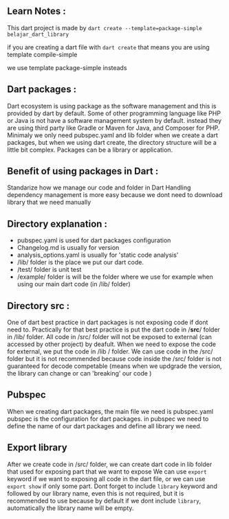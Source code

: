 ## Learn Notes :
This dart project is made by 
``dart create --template=package-simple belajar_dart_library``

if you are creating a dart file with ``dart create``
that means you are using template compile-simple

we use template package-simple insteads

## Dart packages :
Dart ecosystem is using package as the software management and this is provided by dart by default. Some of other programming language like PHP or Java is not have a software management system by default. instead they are using third party like Gradle or Maven for Java, and Composer for PHP.
Minimaly we only need pubspec.yaml and lib folder when we create a dart packages, but when we using dart create, the directory structure will be a little bit complex.
Packages can be a library or application.

## Benefit of using packages in Dart :
Standarize how we manage our code and folder in Dart
Handling dependency management is more easy because we dont need to download library that we need manually


## Directory explanation :
- pubspec.yaml is used for dart packages configuration
- Changelog.md is usually for version
- analysis_options.yaml is usually for 'static code analysis'
- /lib/ folder is the place we put our dart code.
- /test/ folder is unit test
- /example/ folder is will be the folder where we use for example when using our main dart code (in /lib/ folder)

## Directory src :
One of dart best practice in dart packages is not exposing code if dont need to.
Practically for that best practice is put the dart code in /**src**/  folder in /lib/ folder.
All code in /src/ folder will not be exposed to external (can accessed by other project) by deafult.
When we need to expose the code for external, we put the code in /lib / folder.
We can use code in the /src/ folder but it is not recommended because code inside the /src/ folder is not guaranteed for decode competable (means when we updgrade the version, the library can change or can 'breaking' our code )


## Pubspec
When we creating dart packages, the main file we need is pubspec.yaml
pubspec is the configuration for dart packages.
in pubspec we need to define the name of our dart packages and define all library we need. 

## Export library
After we create code in /src/ folder, we can create dart code in lib folder that used for exposing part that we want to expose
We can use ``export`` keyword if we want to exposing all code in the dart file, or we can use ``export show`` if only some part.
Dont forget to include ``library`` keyword and followed by our library name, even this is not required, but it is recommended to use because by default if we dont include ``library``, automatically the library name will be empty.  